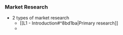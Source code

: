 ### Market Research
- 2 types of market research
	- [[L1 - Introduction#^8bd1ba|Primary research]]
	- 

